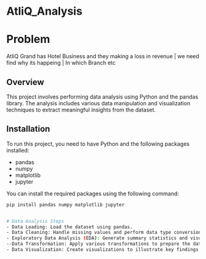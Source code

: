 # AtliQ_Analysis

# Problem
AtliQ Grand has Hotel Business and they making a loss in revenue | we need find why its happeing | In which Branch etc

## Overview
This project involves performing data analysis using Python and the pandas library. The analysis includes various data manipulation and visualization techniques to extract meaningful insights from the dataset.

## Installation
To run this project, you need to have Python and the following packages installed:

- pandas
- numpy
- matplotlib
- jupyter

You can install the required packages using the following command:
```bash
pip install pandas numpy matplotlib jupyter


# Data Analysis Steps
- Data Loading: Load the dataset using pandas.
- Data Cleaning: Handle missing values and perform data type conversions.
- Exploratory Data Analysis (EDA): Generate summary statistics and visualize the data distribution.
--Data Transformation: Apply various transformations to prepare the data for analysis.
- Data Visualization: Create visualizations to illustrate key findings from the data.


